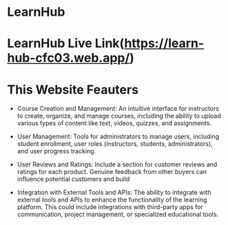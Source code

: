 # LearnHub
# LearnHub Live Link(https://learn-hub-cfc03.web.app/)

<div>
 <h1>This Website Feauters</h1>
 </div>

- Course Creation and Management: An intuitive interface for instructors to create, organize, and manage courses, including the ability to upload various types of content like text, videos, quizzes, and assignments.

- User Management:  Tools for administrators to manage users, including student enrollment, user roles (instructors, students, administrators), and user progress tracking.

- User Reviews and Ratings: Include a section for customer reviews and ratings for each product. Genuine feedback from other buyers can influence potential customers and build 

- Integration with External Tools and APIs: The ability to integrate with external tools and APIs to enhance the functionality of the learning platform. This could include integrations with third-party apps for communication, project management, or specialized educational tools.



